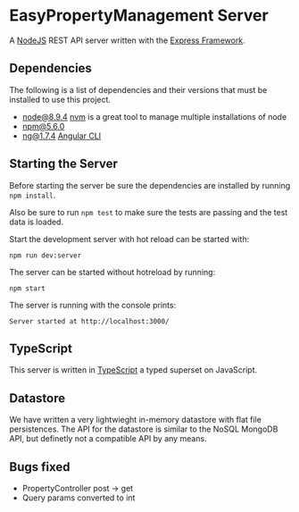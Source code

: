 # EasyPropertyManagement Server

A [NodeJS](https://nodejs.org/en/) REST API server written with the [Express Framework](https://expressjs.com/).

## Dependencies

The following is a list of dependencies and their versions that must be installed to use this project.

* node@8.9.4 [nvm](https://github.com/creationix/nvm) is a great tool to manage multiple installations of node
* npm@5.6.0
* ng@1.7.4 [Angular CLI](https://cli.angular.io/)

## Starting the Server

Before starting the server be sure the dependencies are installed by running `npm install`.

Also be sure to run `npm test` to make sure the tests are passing and the test data is loaded.

Start the development server with hot reload can be started with:

```
npm run dev:server
```

The server can be started without hotreload by running:

```
npm start
```

The server is running with the console prints:

```
Server started at http://localhost:3000/
```

## TypeScript

This server is written in [TypeScript](https://www.typescriptlang.org/) a typed superset on JavaScript. 

## Datastore

We have written a very lightwieght in-memory datastore with flat file persistences. The API for the datastore is similar to the NoSQL MongoDB API, but definetly not a compatible API by any means.

## Bugs fixed
* PropertyController post -> get
* Query params converted to int
